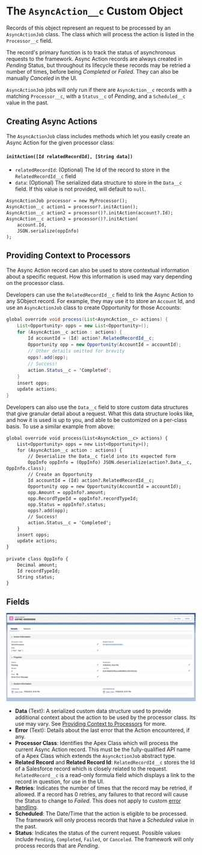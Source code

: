 # The `AsyncAction__c` Custom Object

Records of this object represent an request to be processed by an `AsyncActionJob` class. The class which will process the action is listed in the `Processor__c` field.

The record's primary function is to track the status of asynchronous requests to the framework. Async Action records are always created in _Pending_ Status, but throughout its lifecycle these records may be retried a number of times, before being _Completed_ or _Failed_. They can also be manually _Canceled_ in the UI.

`AsyncActionJob` jobs will only run if there are `AsyncAction__c` records with a matching `Processor__c`, with a `Status__c` of _Pending_, and a `Scheduled__c` value in the past.

## Creating Async Actions

The `AsyncActionJob` class includes methods which let you easily create an Async Action for the given processor class:

#### `initAction([Id relatedRecordId], [String data])`

-   `relatedRecordId`: (Optional) The Id of the record to store in the `RelatedRecordId__c` field
-   `data`: (Optional) The serialized data structure to store in the `Data__c` field. If this value is not provided, will default to `null`.

```
AsyncActionJob processor = new MyProcessor();
AsyncAction__c action1 = processor?.initAction();
AsyncAction__c action2 = processor()?.initAction(account?.Id);
AsyncAction__c action3 = processor()?.initAction(
    account.Id,
    JSON.serialize(oppInfo)
);
```

## Providing Context to Processors

The Async Action record can also be used to store contextual information about a specific request. How this information is used may vary depending on the processor class.

Developers can use the `RelatedRecordId__c` field to link the Async Action to any SObject record. For example, they may use it to store an `Account` Id, and use an `AsyncActionJob` class to create Opportunity for those Accounts:

```java
global override void process(List<AsyncAction__c> actions) {
    List<Opportunity> opps = new List<Opportunity>();
    for (AsyncAction__c action : actions) {
        Id accountId = (Id) action?.RelatedRecordId__c;
        Opportunity opp = new Opportunity(AccountId = accountId);
        // Other details omitted for brevity
        opps?.add(opp);
        // Success!
        action.Status__c = 'Completed';
    }
    insert opps;
    update actions;
}
```

Developers can also use the `Data__c` field to store custom data structures that give granular detail about a request. What this data structure looks like, and how it is used is up to you, and able to be customized on a per-class basis. To use a similar example from above:

```
global override void process(List<AsyncAction__c> actions) {
    List<Opportunity> opps = new List<Opportunity>();
    for (AsyncAction__c action : actions) {
        // Deserialize the Data__c field into its expected form
        OppInfo oppInfo = (OppInfo) JSON.deserialize(action?.Data__c, OppInfo.class);
        // Create an Opportunity
        Id accountId = (Id) action?.RelatedRecordId__c;
        Opportunity opp = new Opportunity(AccountId = accountId);
        opp.Amount = oppInfo?.amount;
        opp.RecordTypeId = oppInfo?.recordTypeId;
        opp.Status = oppInfo?.status;
        opps?.add(opp);
        // Success!
        action.Status__c = 'Completed';
    }
    insert opps;
    update actions;
}

private class OppInfo {
    Decimal amount;
    Id recordTypeId;
    String status;
}
```

## Fields

![The Async Action Custom Object](/media/sample_async_action.png)

-   **Data** (Text): A serialized custom data structure used to provide additional context about the action to be used by the processor class. Its use may vary. See [Providing Context to Processors](#providing-context-to-processors) for more.
-   **Error** (Text): Details about the last error that the Action encountered, if any.
-   **Processor Class**: Identifies the Apex Class which will process the current Async Action record. This must be the fully-qualified API name of a Apex Class which extends the `AsyncActionJob` abstract type.
-   **Related Record** and **Related Record Id**: `RelatedRecordId__c` stores the Id of a Salesforce record which is closely related to the request. `RelatedRecord__c` is a read-only formula field which displays a link to the record in question, for use in the UI.
-   **Retries**: Indicates the number of times that the record may be retried, if allowed. If a record has 0 retries, any failures to that record will cause the Status to change to _Failed_. This does not apply to custom [error handling](/docs/ASYNCACTIONPROCESSOR.md#error-handling).
-   **Scheduled**: The Date/Time that the action is eligible to be processed. The framework will only process records that have a _Scheduled_ value in the past.
-   **Status**: Indicates the status of the current request. Possible values include `Pending`, `Completed`, `Failed`, or `Canceled`. The framework will only process records that are _Pending_.
